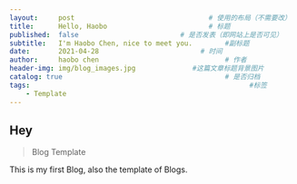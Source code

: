 ```yaml
---
layout:     post   				                 # 使用的布局（不需要改）
title:      Hello, Haobo 				         # 标题
published:  false                         # 是否发表（即网站上是否可见）
subtitle:   I'm Haobo Chen, nice to meet you.        #副标题
date:       2021-04-28 			               # 时间
author:     haobo chen 						         # 作者
header-img: img/blog_images.jpg 	         #这篇文章标题背景图片
catalog: true 						                 # 是否归档
tags:								                       #标签
    - Template
---
```


## Hey
> Blog Template

This is my first Blog, also the template of Blogs.
